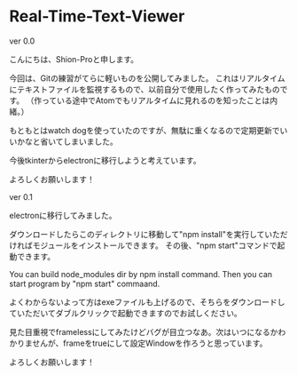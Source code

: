 # Real-Time-Text-Viewer

ver 0.0

こんにちは、Shion-Proと申します。

今回は、Gitの練習がてらに軽いものを公開してみました。 これはリアルタイムにテキストファイルを監視するもので、以前自分で使用したく作ってみたものです。 （作っている途中でAtomでもリアルタイムに見れるのを知ったことは内緒。）

もともとはwatch dogを使っていたのですが、無駄に重くなるので定期更新でいいかなと省いてしまいました。

今後tkinterからelectronに移行しようと考えています。

よろしくお願いします！

ver 0.1

electronに移行してみました。

ダウンロードしたらこのディレクトリに移動して"npm install"を実行していただければモジュールをインストールできます。
その後、"npm start"コマンドで起動できます。

You can build node_modules dir by npm install command. Then you can start program by "npm start" commaand.

よくわからないよって方はexeファイルも上げるので、そちらをダウンロードしていただいてダブルクリックで起動できますのでお試しください。

見た目重視でframelessにしてみたけどバグが目立つなあ。次はいつになるかわかりませんが、frameをtrueにして設定Windowを作ろうと思っています。

よろしくお願いします！
